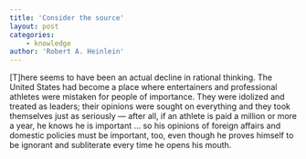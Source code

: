 ```yaml
---
title: 'Consider the source'
layout: post
categories:
    - knowledge
author: 'Robert A. Heinlein'
---
```


\[T\]here seems to have been an actual decline in rational thinking. The United States had become a place where entertainers and professional athletes were mistaken for people of importance. They were idolized and treated as leaders; their opinions were sought on everything and they took themselves just as seriously — after all, if an athlete is paid a million or more a year, he knows he is important … so his opinions of foreign affairs and domestic policies must be important, too, even though he proves himself to be ignorant and subliterate every time he opens his mouth.
